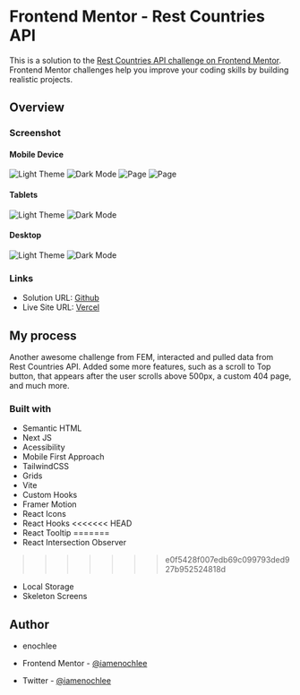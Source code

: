 # Frontend Mentor - Rest Countries API

This is a solution to the [Rest Countries API challenge on Frontend Mentor](https://www.frontendmentor.io/challenges/rest-countries-api-with-color-theme-switcher-5cacc469fec04111f7b848ca/hub/rest-countries-api-with-color-theme-switcher-nBHoq7hRXT). Frontend Mentor challenges help you improve your coding skills by building realistic projects.

## Overview

### Screenshot

#### Mobile Device

![Light Theme](./preview/mobile-light.png)
![Dark Mode](./preview/mobile-dark.png)
![Page](./preview/page-dark.png)
![Page](./preview/light-page.png)

#### Tablets

![Light Theme](./preview/tablet-light.png)
![Dark Mode](./preview/tablet-dark.png)

#### Desktop

![Light Theme](./preview/desktop-light.png)
![Dark Mode](./preview/desktop-dark.png)

### Links

- Solution URL: [Github](https://github.com/iamenochlee/countries-project)
- Live Site URL: [Vercel](https://countries-project-kappa.vercel.app/)

## My process

Another awesome challenge from FEM, interacted and pulled data from Rest Countries API. Added some more features, such as a scroll to Top button, that appears after the user scrolls above 500px, a custom 404 page, and much more.

### Built with

- Semantic HTML
- Next JS
- Acessibility
- Mobile First Approach
- TailwindCSS
- Grids
- Vite
- Custom Hooks
- Framer Motion
- React Icons
- React Hooks
<<<<<<< HEAD
- React Tooltip
=======
- React Intersection Observer
>>>>>>> e0f5428f007edb69c099793ded927b952524818d
- Local Storage
- Skeleton Screens

## Author

- enochlee

- Frontend Mentor - [@iamenochlee](https://www.frontendmentor.io/profile/iamenochlee)
- Twitter - [@iamenochlee](https://twitter.com/iamenochlee)
